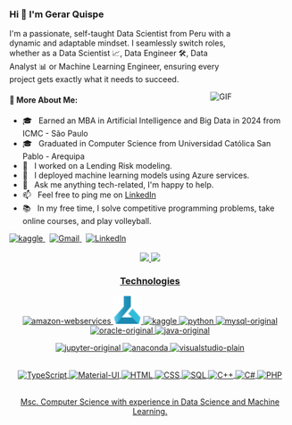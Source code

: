 ### Hi 👋 I'm Gerar Quispe

<p style="max-width: 400px;">
  I'm a passionate, self-taught Data Scientist from Peru with a dynamic and adaptable mindset. I seamlessly switch roles, whether as a Data Scientist 📈, Data Engineer 🛠️, Data Analyst 📊 or Machine Learning Engineer, ensuring every project gets exactly what it needs to succeed.
</p>

<img align="right" alt="GIF" src="https://chools.in/wp-content/uploads/data-science-2-1.gif" style="width: 15vw;"/>

<h4>📖 More About Me:</h4>
<ul>
  <li>🎓 &nbsp; Earned an MBA in Artificial Intelligence and Big Data in 2024 from ICMC - São Paulo</li>
  <li>🎓 &nbsp; Graduated in Computer Science from Universidad Católica San Pablo - Arequipa</li>
  <li>🔭 &nbsp; I worked on a Lending Risk modeling.</li>
  <li>🌱 &nbsp; I deployed machine learning models using Azure services.</li>
  <li>💬 &nbsp; Ask me anything tech-related, I'm happy to help.</li>
  <li>📫 &nbsp; Feel free to ping me on <a href="https://www.linkedin.com/in/gfquispe/">LinkedIn</a></li>
  <li>📚 &nbsp; In my free time, I solve competitive programming problems, take online courses, and play volleyball.</li>
</ul>

<a href='https://www.kaggle.com/fryzito'>
  <img alt="kaggle" src="https://raw.githubusercontent.com/rahul-jha98/rahul-jha98/561d474902b59c7429ec22bb73e225696c27b202/assets/kaggle.svg" height='30px' target="_blank" />
</a>
&nbsp;
<a href = "mailto:gerarfrancisq@gmail.com">
  <img alt="Gmail" src="https://img.shields.io/badge/-Gmail-%23333?style=for-the-badge&logo=gmail&logoColor=white" target="_blank">
</a>
&nbsp;
<a href = "https://www.linkedin.com/in/gfquispe/">
  <img alt="LinkedIn" src="https://img.shields.io/badge/LinkedIn-0077B5?style=for-the-badge&logo=linkedin&logoColor=white" target="_blank">
</a>

<br/>
<br/>

<!--![Anurag's GitHub stats](https://github-readme-stats.vercel.app/api?username=fryzito&hide=stars&show_icons=true&rank_icon=github&show=prs_merged,prs_merged_percentage&theme=react&include_all_commits=true)-->
<div align="center">
  <a href="https://github.com/fryzito">
  <img height="250em"  src="https://github-readme-stats.vercel.app/api?username=fryzito&custom_title=Stats&hide=stars&show_icons=true&rank_icon=github&show=prs_merged,prs_merged_percentage&theme=react&include_all_commits=true"/> <img height="250em" src="https://github-readme-stats.vercel.app/api/top-langs/?username=fryzito&layout=compact&theme=react&langs_count=20"/>

### Technologies
<div style="display: inline_block;">
  <img title="amazonwebservices-original" alt="amazon-webservices" width="110px" src="https://d15shllkswkct0.cloudfront.net/wp-content/blogs.dir/1/files/2021/09/aws-2.png" /></code>
  <img title="Azure-machine-learning" alt="Azure-ml" width="50px" src="./img/azure-machine-learning-22205.png" /></code>
  <img title="kaggle" alt="kaggle" width="35" src="https://cdn.jsdelivr.net/gh/devicons/devicon/icons/kaggle/kaggle-original.svg" />
  <img title="Python" alt="python" width="35px" src="https://cdn.jsdelivr.net/gh/devicons/devicon/icons/python/python-original.svg" /></code>
  <img title="mysql-original" alt="mysql-original" width="35px" src="https://icongr.am/devicon/mysql-original.svg?size=128&color=currentColor" /></code>
  <img title="oracle-original" alt="oracle-original" width="35px" src="https://icongr.am/devicon/oracle-original.svg?size=128&color=currentColorg" /></code>
  <img title="java-original" alt="java-original" width="35px" src="https://icongr.am/devicon/java-original.svg?size=128&color=currentColor" /></code>
  
  
  <img title="jupyter-original" alt="jupyter-original" width="35" src="https://cdn.jsdelivr.net/gh/devicons/devicon/icons/jupyter/jupyter-original-wordmark.svg" /></code>
  <img title="anaconda" alt="anaconda" width="35" src="https://cdn.jsdelivr.net/gh/devicons/devicon/icons/anaconda/anaconda-original.svg" />
  <img title="visualstudio-plain" alt="visualstudio-plain" width="35px" src="https://icongr.am/devicon/visualstudio-plain.svg?size=128&color=currentColor" /></code>
  
</div><br/>
<div style="display: inline_block;">
  <img align="center" alt="TypeScript" width="70px" src="https://e7.pngegg.com/pngimages/616/528/png-clipart-angularjs-typescript-javascript-vue-js-others-blue-angle.png"/>
  <img align="center" alt="Material-UI" width="70px" src="https://w7.pngwing.com/pngs/625/531/png-transparent-material-ui-hd-logo.png"/>
  <img align="center" alt="HTML" src="https://img.shields.io/badge/HTML-239120?style=for-the-badge&logo=html5&logoColor=white"/>
  <img align="center" alt="CSS" src="https://img.shields.io/badge/CSS-239120?&style=for-the-badge&logo=css3&logoColor=white"/>
  <img align="center" alt="SQL" src="https://img.shields.io/badge/MySQL-00000F?style=for-the-badge&logo=mysql&logoColor=white"/>
  <img align="center" alt="C++" src="https://img.shields.io/badge/C++-ED8B00?style=for-the-badge&logo=c++&logoColor=white"/>
  <img align="center" alt="C#" src="https://img.shields.io/badge/C%23-239120?style=for-the-badge&logo=c-sharp&logoColor=white"/>
  <img align="center" alt="PHP" src="https://img.shields.io/badge/PHP-777BB4?style=for-the-badge&logo=php&logoColor=white"/>
</div><br/>



<!-- [![Top Langs](https://github-readme-stats.vercel.app/api/top-langs/?username=fryzito&layout=compact&theme=react&langs_count=20)](https://github.com/anuraghazra/github-readme-stats) -->
<!-- [![Harlok's WakaTime stats](https://github-readme-stats.vercel.app/api/wakatime?username=fryzito)](https://github.com/anuraghazra/github-readme-stats) -->

  
<!--[![Social](https://img.shields.io/badge/LinkedIn-0077B5?style=for-the-badge&logo=linkedin&logoColor=white)](https://www.linkedin.com/in/gfquispe/)-->

Msc. Computer Science with experience in Data Science and Machine Learning.
